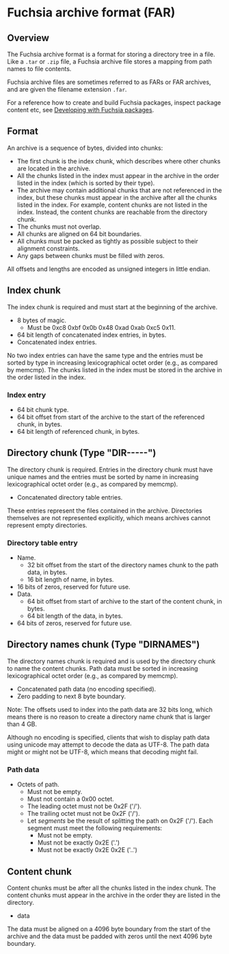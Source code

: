# Fuchsia archive format (FAR)

## Overview

The Fuchsia archive format is a format for storing a directory tree in a
file. Like a `.tar` or `.zip` file, a Fuchsia archive file stores a mapping
from path names to file contents.

Fuchsia archive files are sometimes referred to as FARs or FAR archives,
and are given the filename extension `.far`.

For a reference how to create and build Fuchsia packages, inspect package
content etc, see [Developing with Fuchsia packages][pkg-dev].

## Format

An archive is a sequence of bytes, divided into chunks:

 * The first chunk is the index chunk, which describes where other chunks are
   located in the archive.
 * All the chunks listed in the index must appear in the archive in the order
   listed in the index (which is sorted by their type).
 * The archive may contain additional chunks that are not referenced in the
   index, but these chunks must appear in the archive after all the chunks
   listed in the index. For example, content chunks are not listed in the
   index. Instead, the content chunks are reachable from the directory chunk.
 * The chunks must not overlap.
 * All chunks are aligned on 64 bit boundaries.
 * All chunks must be packed as tightly as possible subject to their alignment
   constraints.
 * Any gaps between chunks must be filled with zeros.

All offsets and lengths are encoded as unsigned integers in little endian.

## Index chunk

The index chunk is required and must start at the beginning of the archive.

 * 8 bytes of magic.
    - Must be 0xc8 0xbf 0x0b 0x48 0xad 0xab 0xc5 0x11.
 * 64 bit length of concatenated index entries, in bytes.
 * Concatenated index entries.

No two index entries can have the same type and the entries must be sorted by
type in increasing lexicographical octet order (e.g., as compared by memcmp).
The chunks listed in the index must be stored in the archive in the order listed
in the index.

### Index entry

 * 64 bit chunk type.
 * 64 bit offset from start of the archive to the start of the referenced
   chunk, in bytes.
 * 64 bit length of referenced chunk, in bytes.

## Directory chunk (Type "DIR-----")

The directory chunk is required.  Entries in the directory chunk must have
unique names and the entries must be sorted by name in increasing
lexicographical octet order (e.g., as compared by memcmp).

 * Concatenated directory table entries.

These entries represent the files contained in the archive. Directories
themselves are not represented explicitly, which means archives cannot represent
empty directories.

### Directory table entry

 * Name.
    - 32 bit offset from the start of the directory names chunk to the path
      data, in bytes.
    - 16 bit length of name, in bytes.
 * 16 bits of zeros, reserved for future use.
 * Data.
    - 64 bit offset from start of archive to the start of the content chunk, in
      bytes.
    - 64 bit length of the data, in bytes.
 * 64 bits of zeros, reserved for future use.

## Directory names chunk (Type "DIRNAMES")

The directory names chunk is required and is used by the directory chunk to name
the content chunks. Path data must be sorted in increasing lexicographical
octet order (e.g., as compared by memcmp).

 * Concatenated path data (no encoding specified).
 * Zero padding to next 8 byte boundary.

Note: The offsets used to index into the path data are 32 bits long, which means
there is no reason to create a directory name chunk that is larger than 4 GB.

Although no encoding is specified, clients that wish to display path data using
unicode may attempt to decode the data as UTF-8. The path data might or might
not be UTF-8, which means that decoding might fail.

### Path data

 * Octets of path.
    - Must not be empty.
    - Must not contain a 0x00 octet.
    - The leading octet must not be 0x2F ('/').
    - The trailing octet must not be 0x2F ('/').
    - Let *segments* be the result of splitting the path on 0x2F ('/'). Each
      segment must meet the following requirements:
       - Must not be empty.
       - Must not be exactly 0x2E ('.')
       - Must not be exactly 0x2E 0x2E ('..')

## Content chunk

Content chunks must be after all the chunks listed in the index chunk. The
content chunks must appear in the archive in the order they are listed in the
directory.

 * data

The data must be aligned on a 4096 byte boundary from the start of the archive
and the data must be padded with zeros until the next 4096 byte boundary.

[pkg-dev]: /docs/concepts/packages/package_update.md "Developing with Fuchsia packages"
